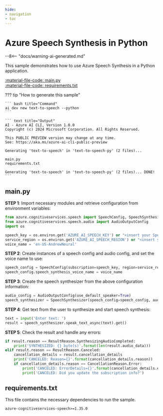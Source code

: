```yaml
---
hide:
- navigation
- toc
---
```

# Azure Speech Synthesis in Python

--8<-- "docs/warning-ai-generated.md"

This sample demonstrates how to use Azure Speech Synthesis in a Python application.

[:material-file-code: main.py](./samples/text-to-speech-py/main.py)  
[:material-file-code: requirements.txt](./samples/text-to-speech-py/requirements.txt)  

??? tip "How to generate this sample"

    ``` bash title="Command"
    ai dev new text-to-speech --python
    ```

    ``` text title="Output"
    AI - Azure AI CLI, Version 1.0.0
    Copyright (c) 2024 Microsoft Corporation. All Rights Reserved.

    This PUBLIC PREVIEW version may change at any time.
    See: https://aka.ms/azure-ai-cli-public-preview

    Generating 'text-to-speech' in 'text-to-speech-py' (2 files)...

    main.py
    requirements.txt

    Generating 'text-to-speech' in 'text-to-speech-py' (2 files)... DONE!
    ```


## main.py

**STEP 1**: Import necessary modules and retrieve configuration from environment variables:

``` python title="main.py"
from azure.cognitiveservices.speech import SpeechConfig, SpeechSynthesizer, SpeechSynthesisResult, SpeechSynthesisCancellationDetails, CancellationReason, ResultReason
from azure.cognitiveservices.speech.audio import AudioOutputConfig
import os

speech_key = os.environ.get('AZURE_AI_SPEECH_KEY') or "<insert your Speech Service API key here>"
service_region = os.environ.get('AZURE_AI_SPEECH_REGION') or "<insert your Speech Service region here>"
voice_name = 'en-US-AndrewNeural'
```

**STEP 2**: Create instances of a speech config and audio config, and set the voice name to use:

``` python title="main.py"
speech_config = SpeechConfig(subscription=speech_key, region=service_region)
speech_config.speech_synthesis_voice_name = voice_name
```

**STEP 3**: Create the speech synthesizer from the above configuration information:

``` python title="main.py"
audio_config = AudioOutputConfig(use_default_speaker=True)
speech_synthesizer = SpeechSynthesizer(speech_config=speech_config, audio_config=audio_config)
```

**STEP 4**: Get text from the user to synthesize and start speech synthesis:

``` python title="main.py"
text = input('Enter text: ')
result = speech_synthesizer.speak_text_async(text).get()
```

**STEP 5**: Check the result and handle any errors:

``` python title="main.py"
if result.reason == ResultReason.SynthesizingAudioCompleted:
    print('SYNTHESIZED: {} byte(s)'.format(len(result.audio_data)))
elif result.reason == ResultReason.Canceled:
    cancellation_details = result.cancellation_details
    print('CANCELED: Reason={}'.format(cancellation_details.reason))
    if cancellation_details.reason == CancellationReason.Error:
        print('CANCELED: ErrorDetails={}'.format(cancellation_details.error_details))
        print('CANCELED: Did you update the subscription info?')
```

## requirements.txt

This file contains the necessary dependencies to run the sample.

``` text title="requirements.txt"
azure-cognitiveservices-speech>=1.35.0
```
